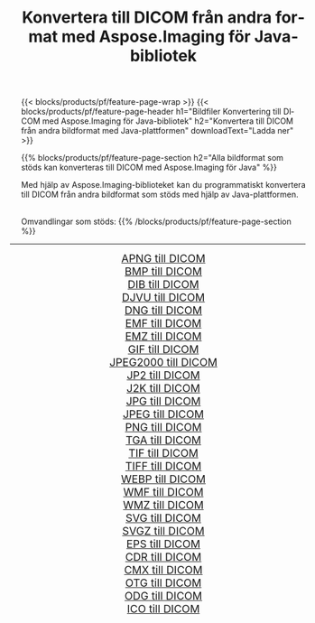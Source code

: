 ﻿---
title: Konvertera till DICOM från andra format med Aspose.Imaging för Java-bibliotek 
weight: 3920
url: /sv/java/conversion/to/dicom 
lang: sv
langdirlevel: 2
locales: zh-hans,ja,it,ru,de,es,fr,nl,id,lt,pl,pt,vi,tr,ko,zh-hant,ar,hi,th,sv,cs,uk,he
description: Med Aspose.Imaging kan du konvertera till DICOM från andra format med Java
---

{{< blocks/products/pf/feature-page-wrap >}}
{{< blocks/products/pf/feature-page-header h1="Bildfiler Konvertering till DICOM med Aspose.Imaging för Java-bibliotek" h2="Konvertera till DICOM från andra bildformat med Java-plattformen" downloadText="Ladda ner" >}}


{{% blocks/products/pf/feature-page-section  h2="Alla bildformat som stöds kan konverteras till DICOM med Aspose.Imaging för Java" %}}
<p align=justify>Med hjälp av Aspose.Imaging-biblioteket kan du programmatiskt konvertera till DICOM från andra bildformat som stöds med hjälp av Java-plattformen.</p>
<br/>
Omvandlingar som stöds:
{{% /blocks/products/pf/feature-page-section %}}
<div class="container-fluid productfamilypage bg-gray">
    <div class="convertypes bg-gray agp-content section">
        <div class="container">
		<hr style="margin-left:-20px;"/>
		<div class="row other-converters" style="gap: 10px;font-size: 19px;text-align:center;">
		    <div class='col-md-2 other-converter remove-lp remove-rp'><a href="/imaging/sv/java/conversion/apng-to-dicom" style="padding:15px;">APNG till DICOM</a></div>
<div class='col-md-2 other-converter remove-lp remove-rp'><a href="/imaging/sv/java/conversion/bmp-to-dicom" style="padding:15px;">BMP till DICOM</a></div>
<div class='col-md-2 other-converter remove-lp remove-rp'><a href="/imaging/sv/java/conversion/dib-to-dicom" style="padding:15px;">DIB till DICOM</a></div>
<div class='col-md-2 other-converter remove-lp remove-rp'><a href="/imaging/sv/java/conversion/djvu-to-dicom" style="padding:15px;">DJVU till DICOM</a></div>
<div class='col-md-2 other-converter remove-lp remove-rp'><a href="/imaging/sv/java/conversion/dng-to-dicom" style="padding:15px;">DNG till DICOM</a></div>
<div class='col-md-2 other-converter remove-lp remove-rp'><a href="/imaging/sv/java/conversion/emf-to-dicom" style="padding:15px;">EMF till DICOM</a></div>
<div class='col-md-2 other-converter remove-lp remove-rp'><a href="/imaging/sv/java/conversion/emz-to-dicom" style="padding:15px;">EMZ till DICOM</a></div>
<div class='col-md-2 other-converter remove-lp remove-rp'><a href="/imaging/sv/java/conversion/gif-to-dicom" style="padding:15px;">GIF till DICOM</a></div>
<div class='col-md-2 other-converter remove-lp remove-rp'><a href="/imaging/sv/java/conversion/jpeg2000-to-dicom" style="padding:15px;">JPEG2000 till DICOM</a></div>
<div class='col-md-2 other-converter remove-lp remove-rp'><a href="/imaging/sv/java/conversion/jp2-to-dicom" style="padding:15px;">JP2 till DICOM</a></div>
<div class='col-md-2 other-converter remove-lp remove-rp'><a href="/imaging/sv/java/conversion/j2k-to-dicom" style="padding:15px;">J2K till DICOM</a></div>
<div class='col-md-2 other-converter remove-lp remove-rp'><a href="/imaging/sv/java/conversion/jpg-to-dicom" style="padding:15px;">JPG till DICOM</a></div>
<div class='col-md-2 other-converter remove-lp remove-rp'><a href="/imaging/sv/java/conversion/jpeg-to-dicom" style="padding:15px;">JPEG till DICOM</a></div>
<div class='col-md-2 other-converter remove-lp remove-rp'><a href="/imaging/sv/java/conversion/png-to-dicom" style="padding:15px;">PNG till DICOM</a></div>
<div class='col-md-2 other-converter remove-lp remove-rp'><a href="/imaging/sv/java/conversion/tga-to-dicom" style="padding:15px;">TGA till DICOM</a></div>
<div class='col-md-2 other-converter remove-lp remove-rp'><a href="/imaging/sv/java/conversion/tif-to-dicom" style="padding:15px;">TIF till DICOM</a></div>
<div class='col-md-2 other-converter remove-lp remove-rp'><a href="/imaging/sv/java/conversion/tiff-to-dicom" style="padding:15px;">TIFF till DICOM</a></div>
<div class='col-md-2 other-converter remove-lp remove-rp'><a href="/imaging/sv/java/conversion/webp-to-dicom" style="padding:15px;">WEBP till DICOM</a></div>
<div class='col-md-2 other-converter remove-lp remove-rp'><a href="/imaging/sv/java/conversion/wmf-to-dicom" style="padding:15px;">WMF till DICOM</a></div>
<div class='col-md-2 other-converter remove-lp remove-rp'><a href="/imaging/sv/java/conversion/wmz-to-dicom" style="padding:15px;">WMZ till DICOM</a></div>
<div class='col-md-2 other-converter remove-lp remove-rp'><a href="/imaging/sv/java/conversion/svg-to-dicom" style="padding:15px;">SVG till DICOM</a></div>
<div class='col-md-2 other-converter remove-lp remove-rp'><a href="/imaging/sv/java/conversion/svgz-to-dicom" style="padding:15px;">SVGZ till DICOM</a></div>
<div class='col-md-2 other-converter remove-lp remove-rp'><a href="/imaging/sv/java/conversion/eps-to-dicom" style="padding:15px;">EPS till DICOM</a></div>
<div class='col-md-2 other-converter remove-lp remove-rp'><a href="/imaging/sv/java/conversion/cdr-to-dicom" style="padding:15px;">CDR till DICOM</a></div>
<div class='col-md-2 other-converter remove-lp remove-rp'><a href="/imaging/sv/java/conversion/cmx-to-dicom" style="padding:15px;">CMX till DICOM</a></div>
<div class='col-md-2 other-converter remove-lp remove-rp'><a href="/imaging/sv/java/conversion/otg-to-dicom" style="padding:15px;">OTG till DICOM</a></div>
<div class='col-md-2 other-converter remove-lp remove-rp'><a href="/imaging/sv/java/conversion/odg-to-dicom" style="padding:15px;">ODG till DICOM</a></div>
<div class='col-md-2 other-converter remove-lp remove-rp'><a href="/imaging/sv/java/conversion/ico-to-dicom" style="padding:15px;">ICO till DICOM</a></div>
                </div>
        </div>
    </div>
</div>
<br/>

